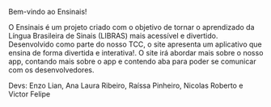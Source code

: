 Bem-vindo ao Ensinais!

O Ensinais é um projeto criado com o objetivo de tornar o aprendizado da Língua Brasileira de Sinais (LIBRAS) mais acessível e divertido. 
Desenvolvido como parte do nosso TCC, o site apresenta um aplicativo que ensina de forma divertida e interativa!.
O site irá abordar mais sobre o nosso app, contando mais sobre o app e contendo aba para poder se comunicar com os desenvolvedores.

Devs:
Enzo Lian,
Ana Laura Ribeiro,
Raíssa Pinheiro,
Nicolas Roberto e
Victor Felipe
